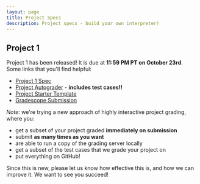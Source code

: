 ```yaml
---
layout: page
title: Project Specs
description: Project specs - build your own interpreter!
---
```


## Project 1

Project 1 has been released! It is due at **11:59 PM PT on October 23rd**. Some links that you'll find helpful:

- [Project 1 Spec](https://docs.google.com/document/d/17Q4EPgHLMlMuQABhmgTpk_Ggxij0DZwvPQO2uzVVPzk)
- [Project Autograder](https://github.com/UCLA-CS-131/fall-22-autograder) - **includes test cases!!**
- [Project Starter Template](https://github.com/UCLA-CS-131/fall-22-proj-starter)
- [Gradescope Submission](https://www.gradescope.com/courses/444425/assignments/2345373)

*Note*: we're trying a new approach of highly interactive project grading, where you:

- get a subset of your project graded **immediately on submission**
- submit **as many times as you want**
- are able to run a copy of the grading server locally
- get a subset of the test cases that we grade your project on
- put everything on GitHub!

Since this is new, please let us know how effective this is, and how we can improve it. We want to see you succeed!
